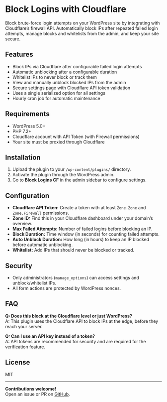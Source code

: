 # Block Logins with Cloudflare

Block brute-force login attempts on your WordPress site by integrating with Cloudflare’s firewall API. Automatically block IPs after repeated failed login attempts, manage blocks and whitelists from the admin, and keep your site secure.

## Features

- Block IPs via Cloudflare after configurable failed login attempts
- Automatic unblocking after a configurable duration
- Whitelist IPs to never block or track them
- View and manually unblock blocked IPs from the admin
- Secure settings page with Cloudflare API token validation
- Uses a single serialized option for all settings
- Hourly cron job for automatic maintenance

## Requirements

- WordPress 5.0+
- PHP 7.2+
- Cloudflare account with API Token (with Firewall permissions)
- Your site must be proxied through Cloudflare

## Installation

1. Upload the plugin to your `/wp-content/plugins/` directory.
2. Activate the plugin through the WordPress admin.
3. Go to **Block Logins CF** in the admin sidebar to configure settings.

## Configuration

- **Cloudflare API Token:** Create a token with at least `Zone.Zone` and `Zone.Firewall` permissions.
- **Zone ID:** Find this in your Cloudflare dashboard under your domain’s overview.
- **Max Failed Attempts:** Number of failed logins before blocking an IP.
- **Block Duration:** Time window (in seconds) for counting failed attempts.
- **Auto Unblock Duration:** How long (in hours) to keep an IP blocked before automatic unblocking.
- **Whitelist:** Add IPs that should never be blocked or tracked.

## Security

- Only administrators (`manage_options`) can access settings and unblock/whitelist IPs.
- All form actions are protected by WordPress nonces.

## FAQ

**Q: Does this block at the Cloudflare level or just WordPress?**  
A: This plugin uses the Cloudflare API to block IPs at the edge, before they reach your server.

**Q: Can I use an API key instead of a token?**  
A: API tokens are recommended for security and are required for the verification feature.

## License

MIT

---

**Contributions welcome!**  
Open an issue or PR on [GitHub](https://github.com/yourusername/block-logins-cf).